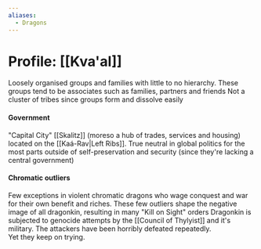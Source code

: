 ```yaml
---
aliases:
  - Dragons
---
```

# Profile: [[Kva'al]]

Loosely organised groups and families with little to no hierarchy.
These groups tend to be associates such as families, partners and friends
Not a cluster of tribes since groups form and dissolve easily

#### Government
"Capital City" [[Skalitz]] (moreso a hub of trades, services and housing) located on the [[Kaá-Rav|Left Ribs]]. 
True neutral in global politics for the most parts outside of self-preservation and security (since they're lacking a central government) 
#### Chromatic outliers
Few exceptions in violent chromatic dragons who wage conquest and war for their own benefit and riches. 
These few outliers shape the negative image of all dragonkin, resulting in many "Kill on Sight" orders
Dragonkin is subjected to genocide attempts by the [[Council of Thylyist]] and it's military.
The attackers have been horribly defeated repeatedly.  
	Yet they keep on trying.